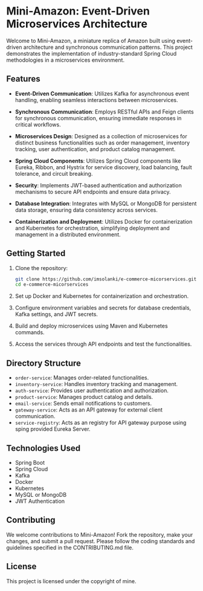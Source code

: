 

# Mini-Amazon: Event-Driven Microservices Architecture

Welcome to Mini-Amazon, a miniature replica of Amazon built using event-driven architecture and synchronous communication patterns. This project demonstrates the implementation of industry-standard Spring Cloud methodologies in a microservices environment.

## Features

- **Event-Driven Communication**: Utilizes Kafka for asynchronous event handling, enabling seamless interactions between microservices.
  
- **Synchronous Communication**: Employs RESTful APIs and Feign clients for synchronous communication, ensuring immediate responses in critical workflows.

- **Microservices Design**: Designed as a collection of microservices for distinct business functionalities such as order management, inventory tracking, user authentication, and product catalog management.

- **Spring Cloud Components**: Utilizes Spring Cloud components like Eureka, Ribbon, and Hystrix for service discovery, load balancing, fault tolerance, and circuit breaking.

- **Security**: Implements JWT-based authentication and authorization mechanisms to secure API endpoints and ensure data privacy.

- **Database Integration**: Integrates with MySQL or MongoDB for persistent data storage, ensuring data consistency across services.

- **Containerization and Deployment**: Utilizes Docker for containerization and Kubernetes for orchestration, simplifying deployment and management in a distributed environment.

## Getting Started

1. Clone the repository:

   ```bash
   git clone https://github.com/imsolanki/e-commerce-micorservices.git
   cd e-commerce-micorservices
   ```

2. Set up Docker and Kubernetes for containerization and orchestration.

3. Configure environment variables and secrets for database credentials, Kafka settings, and JWT secrets.

4. Build and deploy microservices using Maven and Kubernetes commands.

5. Access the services through API endpoints and test the functionalities.

## Directory Structure

- `order-service`: Manages order-related functionalities.
- `inventory-service`: Handles inventory tracking and management.
- `auth-service`: Provides user authentication and authorization.
- `product-service`: Manages product catalog and details.
- `email-service`: Sends email notifications to customers.
- `gateway-service`: Acts as an API gateway for external client communication.
- `service-registry`: Acts as an registry for API gateway purpose using sping provided Eureka Server.

## Technologies Used

- Spring Boot
- Spring Cloud
- Kafka
- Docker
- Kubernetes
- MySQL or MongoDB
- JWT Authentication

## Contributing

We welcome contributions to Mini-Amazon! Fork the repository, make your changes, and submit a pull request. Please follow the coding standards and guidelines specified in the CONTRIBUTING.md file.

## License

This project is licensed under the copyright of mine.
